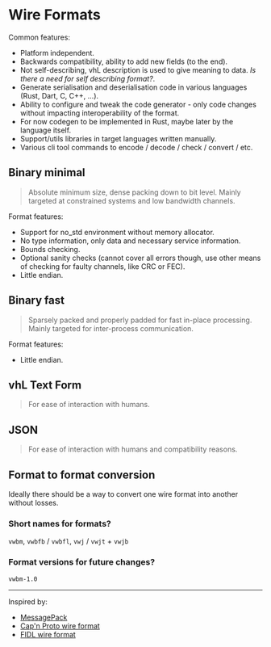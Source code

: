# Wire Formats
Common features:
* Platform independent.
* Backwards compatibility, ability to add new fields (to the end).
* Not self-describing, vhL description is used to give meaning to data. *Is there a need for self describing format?*.
* Generate serialisation and deserialisation code in various languages (Rust, Dart, C, C++, ...).
* Ability to configure and tweak the code generator - only code changes without impacting interoperability of the format.
* For now codegen to be implemented in Rust, maybe later by the language itself.
* Support/utils libraries in target languages written manually.
* Various cli tool commands to encode / decode / check / convert / etc.

## Binary minimal
> Absolute minimum size, dense packing down to bit level.
> Mainly targeted at constrained systems and low bandwidth channels.

Format features:
* Support for no_std environment without memory allocator.
* No type information, only data and necessary service information.
* Bounds checking.
* Optional sanity checks (cannot cover all errors though, use other means of checking for faulty channels,
  like CRC or FEC).
* Little endian.

## Binary fast
> Sparsely packed and properly padded for fast in-place processing.
> Mainly targeted for inter-process communication.

Format features:
* Little endian.

## vhL Text Form
> For ease of interaction with humans.

## JSON
> For ease of interaction with humans and compatibility reasons.

## Format to format conversion
Ideally there should be a way to convert one wire format into another without losses.

### Short names for formats?
`vwbm`, `vwbfb` / `vwbfl`, `vwj` / `vwjt` + `vwjb`

### Format versions for future changes?
`vwbm-1.0`

---
Inspired by:

* [MessagePack](https://github.com/msgpack/msgpack/blob/master/spec.md)
* [Cap'n Proto wire format](https://capnproto.org/encoding.html)
* [FIDL wire format](https://fuchsia.dev/fuchsia-src/reference/fidl/language/wire-format)